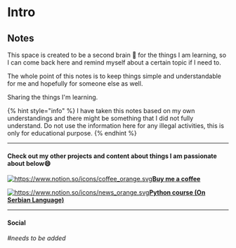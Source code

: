 # Intro

## Notes

This space is created to be a second brain :brain: for the things I am learning, so I can come back here and remind myself about a certain topic if I need to.

The whole point of this notes is to keep things simple and understandable for me and hopefully for someone else as well.

Sharing the things I'm learning.

{% hint style="info" %}
I have taken this notes based on my own understandings and there might be something that I did not fully understand. Do not use the information here for any illegal activities, this is only for educational purpose.
{% endhint %}

***

#### Check out my other projects and content about things I am passionate about below😄

[<img src="https://www.notion.so/icons/coffee_orange.svg" alt="https://www.notion.so/icons/coffee_orange.svg" data-size="line">**Buy me a coffee**](https://www.buymeacoffee.com/bata_mladen)

[<img src="https://www.notion.so/icons/news_orange.svg" alt="https://www.notion.so/icons/news_orange.svg" data-size="line">**Python course (On Serbian Language)**](https://www.buymeacoffee.com/bata_mladen/e/231937)

***

#### **Social**

_#needs to be added_
